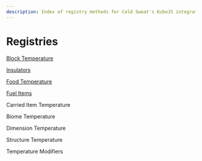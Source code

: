 ```yaml
---
description: Index of registry methods for Cold Sweat's KubeJS integration
---
```


# Registries

[Block Temperature](block-temperature.md)

[Insulators](insulators.md)

[Food Temperature](food-temperature.md)

[Fuel Items](fuels.md)

Carried Item Temperature

Biome Temperature

Dimension Temperature

Structure Temperature

Temperature Modifiers
